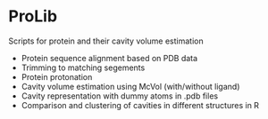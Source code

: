 # ProLib
Scripts for protein and their cavity volume estimation
- Protein sequence alignment based on PDB data
- Trimming to matching segements
- Protein protonation
- Cavity volume estimation using McVol (with/without ligand)
- Cavity representation with dummy atoms in .pdb files
- Comparison and clustering of cavities in different structures in R
